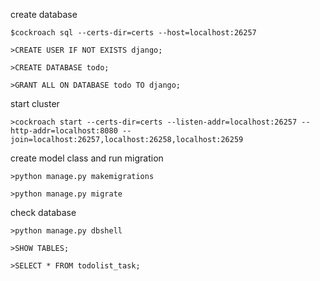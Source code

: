 create database
```
$cockroach sql --certs-dir=certs --host=localhost:26257

>CREATE USER IF NOT EXISTS django;

>CREATE DATABASE todo;

>GRANT ALL ON DATABASE todo TO django;
```

start cluster

```
>cockroach start --certs-dir=certs --listen-addr=localhost:26257 --http-addr=localhost:8080 --join=localhost:26257,localhost:26258,localhost:26259
```

create model class and run migration
```
>python manage.py makemigrations

>python manage.py migrate
```

 check database

 ```
 >python manage.py dbshell

 >SHOW TABLES;

 >SELECT * FROM todolist_task;
 ```
 
